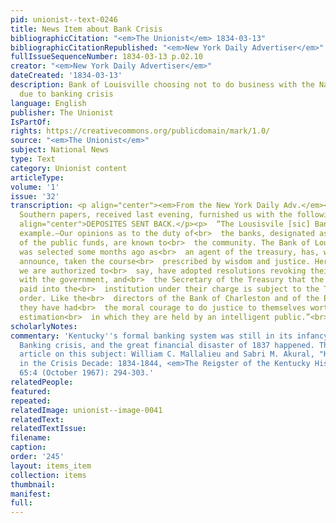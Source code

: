 ```yaml
---
pid: unionist--text-0246
title: News Item about Bank Crisis
bibliographicCitation: "<em>The Unionist</em> 1834-03-13"
bibliographicCitationRepublished: "<em>New York Daily Advertiser</em>"
fullIssueSequenceNumber: 1834-03-13 p.02.10
creator: "<em>New York Daily Advertiser</em>"
dateCreated: '1834-03-13'
description: Bank of Louisville choosing not to do business with the National government
  due to banking crisis
language: English
publisher: The Unionist
IsPartOf: 
rights: https://creativecommons.org/publicdomain/mark/1.0/
source: "<em>The Unionist</em>"
subject: National News
type: Text
category: Unionist content
articleType: 
volume: '1'
issue: '32'
transcription: <p align="center"><em>From the New York Daily Adv.</em></p><p>  The
  Southern papers, received last evening, furnished us with the following.—<br></p><p
  align="center">DEPOSITES SENT BACK.</p><p>  “The Lousisvile [sic] Bank, a Noble
  example.—Our opinions as to the duty of<br>  the banks, designated as the depositories
  of the public funds, are known to<br>  the community. The Bank of Louisville, which
  was selected some months ago as<br>  an agent of the treasury, has, we rejoice to
  announce, taken the course<br>  prescribed by wisdom and justice. Her board of directors,
  we are authorized to<br>  say, have adopted resolutions revoking their contract
  with the government, and<br>  the Secretary of the Treasury that the revenue already
  paid into the<br>  institution under their charge is subject to the Treasurer’s
  order. Like the<br>  directors of the Bank of Charleston and of the Bank of Virginia;
  they have had<br>  the moral courage to do justice to themselves worthy of the exalted
  estimation<br>  in which they are held by an intelligent public.”<br></p><p></p>
scholarlyNotes: 
commentary: 'Kentucky''s formal banking system was still in its infancy when the Jacksonian
  Banking crisis, and the great financial disaster of 1837 happened. There is a scholarly
  article on this subject: William C. Mallalieu and Sabri M. Akural, "Kentucky Banks
  in the Crisis Decade: 1834-1844, <em>The Reigster of the Kentucky Historical Society</em>
  65:4 (October 1967): 294-303.'
relatedPeople: 
featured: 
repeated: 
relatedImage: unionist--image-0041
relatedText: 
relatedTextIssue: 
filename: 
caption: 
order: '245'
layout: items_item
collection: items
thumbnail: 
manifest: 
full: 
---
```

